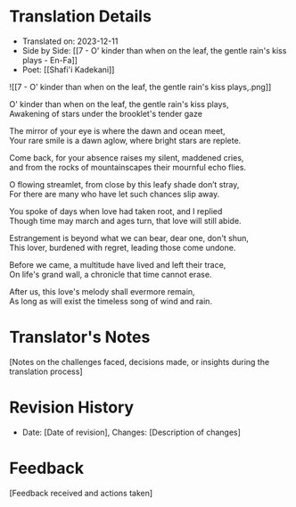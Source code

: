 # Translation Details
- Translated on: 2023-12-11    
- Side by Side: [[7 - O' kinder than when on the leaf, the gentle rain's kiss plays - En-Fa]]  
- Poet:  [[Shafi'i Kadekani]] 

![[7 - O' kinder than when on the leaf, the gentle rain's kiss plays,.png]]


O' kinder than when on the leaf, the gentle rain's kiss plays,  
Awakening of stars under the brooklet's tender gaze  

The mirror of your eye is where the dawn and ocean meet,  
Your rare smile is a dawn aglow, where bright stars are replete.  

Come back, for your absence raises my silent, maddened cries,  
and from the rocks of mountainscapes their mournful echo flies.  

O flowing streamlet, from close by this leafy shade don’t stray,  
For there are many who have let such chances slip away.  

You spoke of days when love had taken root, and I replied  
Though time may march and ages turn, that love will still abide.  

Estrangement is beyond what we can bear, dear one, don't shun,  
This lover, burdened with regret, leading those come undone.  

Before we came, a multitude have lived and left their trace,  
On life's grand wall, a chronicle that time cannot erase.  

After us, this love's melody shall evermore remain,  
As long as will exist the timeless song of wind and rain.  

# Translator's Notes
[Notes on the challenges faced, decisions made, or insights during the translation process]

# Revision History
- Date: [Date of revision], Changes: [Description of changes]

# Feedback
[Feedback received and actions taken]

